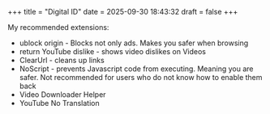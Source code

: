 +++
title = "Digital ID"
date = 2025-09-30 18:43:32
draft = false
+++

My recommended extensions:
 - ublock origin - Blocks not only ads. Makes you safer when browsing
 - return YouTube dislike - shows video dislikes on Videos
 - ClearUrl - cleans up links
 - NoScript - prevents Javascript code from executing. Meaning you are safer. Not recommended for users who do not know how to enable them back
 - Video Downloader Helper
 - YouTube No Translation
